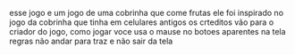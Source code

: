 esse jogo e um jogo de uma cobrinha que come frutas ele foi inspirado no jogo da cobrinha que tinha em celulares antigos os crteditos vão para o criador do jogo, como jogar voce usa o mause no botoes aparentes na tela regras não andar para traz e não sair da tela
